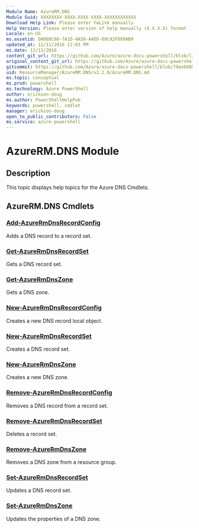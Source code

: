 ```yaml
---
Module Name: AzureRM.DNS
Module Guid: XXXXXXXX-XXXX-XXXX-XXXX-XXXXXXXXXXXX
Download Help Link: Please enter FwLink manually
Help Version: Please enter version of help manually (X.X.X.X) format
Locale: en-US
ms.assetid: DA088C68-7A1D-4A50-A4DD-69CA2FD89AB9
updated_at: 11/11/2016 11:03 PM
ms.date: 11/11/2016
content_git_url: https://github.com/Azure/azure-docs-powershell/blob/live/azureps-cmdlets-docs/ResourceManager/AzureRM.DNS/v2.2.0/AzureRM.DNS.md
original_content_git_url: https://github.com/Azure/azure-docs-powershell/blob/live/azureps-cmdlets-docs/ResourceManager/AzureRM.DNS/v2.2.0/AzureRM.DNS.md
gitcommit: https://github.com/Azure/azure-docs-powershell/blob/79eeb985ea480979357fb4695832a0c3d29a48bf/azureps-cmdlets-docs/ResourceManager/AzureRM.DNS/v2.2.0/AzureRM.DNS.md
uid: ResourceManager/AzureRM.DNS/v2.2.0/AzureRM.DNS.md
ms.topic: conceptual
ms.prod: powershell
ms.technology: Azure PowerShell
author: erickson-doug
ms.author: PowerShellHelpPub
keywords: powershell, cmdlet
manager: erickson-doug
open_to_public_contributors: False
ms.service: azure-powershell
---
```


# AzureRM.DNS Module
## Description
This topic displays help topics for the Azure DNS Cmdlets.

## AzureRM.DNS Cmdlets
### [Add-AzureRmDnsRecordConfig](./Add-AzureRmDnsRecordConfig.md)
Adds a DNS record to a record set.


### [Get-AzureRmDnsRecordSet](./Get-AzureRmDnsRecordSet.md)
Gets a DNS record set.


### [Get-AzureRmDnsZone](./Get-AzureRmDnsZone.md)
Gets a DNS zone.


### [New-AzureRmDnsRecordConfig](./New-AzureRmDnsRecordConfig.md)
Creates a new DNS record local object.


### [New-AzureRmDnsRecordSet](./New-AzureRmDnsRecordSet.md)
Creates a DNS record set.


### [New-AzureRmDnsZone](./New-AzureRmDnsZone.md)
Creates a new DNS zone.


### [Remove-AzureRmDnsRecordConfig](./Remove-AzureRmDnsRecordConfig.md)
Removes a DNS record from a record set.


### [Remove-AzureRmDnsRecordSet](./Remove-AzureRmDnsRecordSet.md)
Deletes a record set.


### [Remove-AzureRmDnsZone](./Remove-AzureRmDnsZone.md)
Removes a DNS zone from a resource group.


### [Set-AzureRmDnsRecordSet](./Set-AzureRmDnsRecordSet.md)
Updates a DNS record set.


### [Set-AzureRmDnsZone](./Set-AzureRmDnsZone.md)
Updates the properties of a DNS zone.



